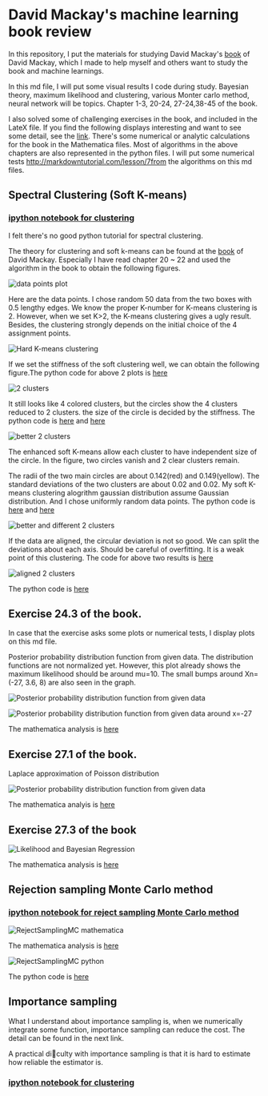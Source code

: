 # David Mackay's machine learning book review

In this repository, I put the materials for studying David Mackay's [book](http://www.inference.phy.cam.ac.uk/mackay/itila/book.html "Information Theory, Inference, and Learning Algorithms") of David Mackay, which I made to help myself and others want to study the book and machine learnings. 

In this md file, I will put some visual results I code during study. Bayesian theory, maximum likelihood and clustering, various Monter carlo method, neural network will be topics. Chapter 1-3, 20-24, 27-24,38-45 of the book. 

I also solved some of challenging exercises in the book, and included in the LateX file. If you find the following displays interesting and want to see some detail, see the [link](https://github.com/physhik/Study-of-David-Mackay-s-book-/blob/master/David%20Mackay's%20book%20review%20and%20some%20solutions%20of%20exercises.pdf). There's some numerical or analytic calculations for the book in the Mathematica files. Most of algorithms in the above chapters are also represented in the python files. I will put some numerical tests http://markdowntutorial.com/lesson/7from the algorithms on this md files. 

## Spectral Clustering (Soft K-means)

### [ipython notebook for clustering](https://github.com/physhik/Study-of-David-Mackay-s-book-/blob/master/Clustering.ipynb) 

I felt there's no good python tutorial for spectral clustering.   

The theory for clustering and soft k-means can be found at the [book](http://www.inference.phy.cam.ac.uk/mackay/itila/book.html "Information Theory, Inference, and Learning Algorithms") of David Mackay. Especially I have read chapter 20 ~ 22 and used the algorithm in the book to obtain the following figures.


![data points plot](https://github.com/physhik/spectral-clustering/blob/master/datapoints.png)

Here are the data points. I chose random 50 data from the two boxes with 0.5 lengthy edges. We know the proper K-number for K-means clustering is 2. However, when we set K>2, the K-means clustering gives a ugly result. Besides, the clustering strongly depends on the initial choice of the 4 assignment points.  

![Hard K-means clustering](https://github.com/physhik/Study-of-David-Mackay-s-book-/blob/master/hardkmeans.png)

If we set the stiffness of the soft clustering well, we can obtain the following figure.The python code for above 2 plots is [here](https://github.com/physhik/Study-of-David-Mackay-s-book-/blob/master/clusternew.py) 
 
 
![2 clusters](https://github.com/physhik/Study-of-David-Mackay-s-book-/blob/master/2clusters.png)
 
It still looks like 4 colored clusters, but the circles show the 4 clusters reduced to 2 clusters. the size of the circle is decided by the stiffness. The python code is [here](https://github.com/physhik/Study-of-David-Mackay-s-book-/blob/master/softclusternew.py) and [here](https://github.com/physhik/Study-of-David-Mackay-s-book-/blob/master/softcluster.py)

![better 2 clusters ](https://github.com/physhik/Study-of-David-Mackay-s-book-/blob/master/enhancedsoftkmeans2.png)

The enhanced soft K-means allow each cluster to have independent size of the circle. In the figure, two circles vanish and 2 clear clusters remain.  
 
The radii of the two main circles are about 0.142(red) and 0.149(yellow). The standard deviations of the two clusters are about 0.02 and 0.02. My soft K-means clustering alogrithm gaussian distribution assume Gaussian distribution. And I chose uniformly random data points. The python code is [here](https://github.com/physhik/Study-of-David-Mackay-s-book-/blob/master/enhancedsoftkmeansnew.py) and  [here](https://github.com/physhik/Study-of-David-Mackay-s-book-/blob/master/enhancedsoftkmeans.py)
 

![better and different 2 clusters ](https://github.com/physhik/Study-of-David-Mackay-s-book-/blob/master/enhancedsoftkmeans3.png)


If the data are aligned, the circular deviation is not so good. We can split the deviations about each axis. Should be careful of overfitting. It is a weak point of this clustering. The code for above two results is [here](https://github.com/physhik/Study-of-David-Mackay-s-book-/blob/master/enhancedsoftkmeans.py)  

![aligned 2 clusters ](https://github.com/physhik/Study-of-David-Mackay-s-book-/blob/master/alignsoftkmeans.png)

The python code is [here](https://github.com/physhik/Study-of-David-Mackay-s-book-/blob/master/axisaligngaussiansoftkmeans.py)

## Exercise 24.3 of the book. 

In case that the exercise asks some plots or numerical tests, I display plots on this md file. 

Posterior probability distribution function from given data. The distribution functions are not normalized yet. However, this plot already shows the maximum likelihood should be around mu=10. The small bumps around Xn=(-27, 3.6, 8) are also seen in the graph.

![Posterior probability distribution function from given data](https://github.com/physhik/Study-of-David-Mackay-s-book-/blob/master/7scientistplot.png)

![Posterior probability distribution function from given data around x=-27](https://github.com/physhik/Study-of-David-Mackay-s-book-/blob/master/7scientistplot2.png)

The mathematica analysis is [here](https://github.com/physhik/Study-of-David-Mackay-s-book-/blob/Exercise24.3mathematica.nb)


## Exercise 27.1 of the book. 

Laplace approximation of Poisson distribution


![Posterior probability distribution function from given data](https://github.com/physhik/Study-of-David-Mackay-s-book-/blob/master/laplaceofpoisson.png)

The mathematica analyis is [here](https://github.com/physhik/Study-of-David-Mackay-s-book-/blob/master/Exercise27.1mathematica.nb)

## Exercise 27.3 of the book

![Likelihood and Bayesian Regression](https://github.com/physhik/Study-of-David-Mackay-s-book-/blob/master/LikelihoodAndBayesianRegression.png)

The mathematica analysis is [here](https://github.com/physhik/Study-of-David-Mackay-s-book-/blob/master/Exercise27.3mathematica.pdf)


## Rejection sampling Monte Carlo method 

### [ipython notebook for reject sampling Monte Carlo method](https://github.com/physhik/Study-of-David-Mackay-s-book-/blob/master/RejectSamplingMC.ipynb) 

![RejectSamplingMC mathematica](https://github.com/physhik/Study-of-David-Mackay-s-book-/blob/master/RejectSamplingMC.png)

The mathematica analysis is [here](https://github.com/physhik/Study-of-David-Mackay-s-book-/blob/master/RejectSamplingMCmathematica.pdf)

![RejectSamplingMC python](https://github.com/physhik/Study-of-David-Mackay-s-book-/blob/master/RejectSamplingMC2.png)

The python code is [here](https://github.com/physhik/Study-of-David-Mackay-s-book-/blob/master/RejectSamplingMC.py)


## Importance sampling

What I understand about importance sampling is, when we numerically integrate some function, importance sampling can reduce the cost. The detail can be found in the next link. 

A practical diculty with importance sampling is that it is hard to estimate
how reliable the estimator is. 

### [ipython notebook for clustering](https://github.com/physhik/Study-of-David-Mackay-s-book-/blob/master/ImportanceSampling.ipynb) 